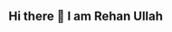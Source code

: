 ## Hi there 👋 I am Rehan Ullah

<!--
**rehan-ullah/rehan-ullah** is a ✨ _special_ ✨ repository because its `README.md` (this file) appears on your GitHub profile.

Here are some ideas to get you started:

- 🔭 I’m currently working on Go, postgresql
- 🌱 I’m currently learning ...
- 👯 I’m looking to collaborate on Go projects
- 🤔 I’m looking for help with ...
- 💬 Ask me about Flutter, Dart, Go, Java
- 📫 How to reach me: rehanu2k16@gmail.com
- 😄 Pronouns: ...
- ⚡ Fun fact: ...
-->
